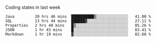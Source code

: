 Coding states in last week

<!--START_SECTION:waka-->
```text
Java         20 hrs 46 mins  ██████████▒░░░░░░░░░░░░░░   41.00 % 
SQL          13 hrs 44 mins  ██████▓░░░░░░░░░░░░░░░░░░   27.11 % 
Properties   2 hrs 40 mins   █▒░░░░░░░░░░░░░░░░░░░░░░░   05.26 % 
JSON         1 hr 43 mins    █░░░░░░░░░░░░░░░░░░░░░░░░   03.41 % 
Markdown     1 hr 19 mins    ▓░░░░░░░░░░░░░░░░░░░░░░░░   02.60 % 
```
<!--END_SECTION:waka-->
